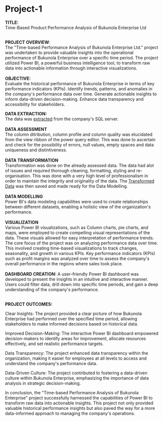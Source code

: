 # Project-1
**TITLE:** <br>
Time-Based Product Performance Analysis of Bukunola Enterprise Ltd <br><br>

**PROJECT OVERVIEW**: <br>
The "Time-based Performance Analysis of Bukunola Enterprise Ltd." project was undertaken to provide valuable insights into the operational performance of Bukunola Enterprise over a specific time period. The project utilized Power BI, a powerful business intelligence tool, to transform raw data into actionable information through interactive visualizations. <br><br>
**OBJECTIVE:** <br>
Evaluate the historical performance of Bukunola Enterprise in terms of key performance indicators (KPIs).
Identify trends, patterns, and anomalies in the company's performance data over time.
Generate actionable insights to inform data-driven decision-making.
Enhance data transparency and accessibility for stakeholders. <br>

**DATA EXTRACTION:** <br>
The data was [extracted](https://github.com/bankoleifeolukayode/Project-1/blob/main/Data%20Extraction.pbix) from the company's SQL server. <br><br>
**DATA ASSESSMENT** <br>
The column ditribution, column profile and column quality was elucidated from the view ribbon of the power query editor. This was done to ascertain and check for the possibility of errors, null values, empty spaces and data uniqueness and distintiveness.   <br><br>
**DATA TRANSFORMATION**<br>
Transformation was done on the already assessed data. The data had alot of issues and required thorough cleaning, formatting, styling and re-organisation. This was done with a very high level of professionalism in order to maintain the integrity and originality of the data. The [Transformed Data](https://github.com/bankoleifeolukayode/Project-1/blob/main/Data%20Transformation.pbix) was then saved and made ready for the Data Modelling. <br><br>
**DATA MODELLING**<br>
Power BI's data modeling capabilities were used to create relationships between different datasets, enabling a holistic view of the organization's performance. <br><br>
**VISUALIZATION**<br>
Various Power BI visualizations, such as Column charts, pie charts, and maps, were employed to create compelling visual representations of the data. These visuals allowed for easy interpretation of performance trends. The core focus of the project was on analyzing performance data over time. This involved creating time-based visualizations to track changes, seasonality, and growth in various KPIs. Key performance indicators (KPIs) such as profit margins was analyzed over time to assess the company's overall performance in the regions where sales took place. <br><br>
**DASHBOARD CREATION:** A user-friendly Power BI dashboard was developed to present the insights in an intuitive and interactive manner. Users could filter data, drill down into specific time periods, and gain a deep understanding of the company's performance.<br><br>

**PROJECT OUTCOMES:** <br>

Clear Insights: The project provided a clear picture of how Bukunola Enterprise had performed over the specified time period, allowing stakeholders to make informed decisions based on historical data.<br>

Improved Decision-Making: The interactive Power BI dashboard empowered decision-makers to identify areas for improvement, allocate resources effectively, and set realistic performance targets.<br>

Data Transparency: The project enhanced data transparency within the organization, making it easier for employees at all levels to access and understand the company's performance data.<br>

Data-Driven Culture: The project contributed to fostering a data-driven culture within Bukunola Enterprise, emphasizing the importance of data analysis in strategic decision-making.<br>

In conclusion, the "Time-based Performance Analysis of Bukunola Enterprise" project successfully harnessed the capabilities of Power BI to transform raw data into actionable insights. This project not only provided valuable historical performance insights but also paved the way for a more data-informed approach to managing the company's operations.<br>
